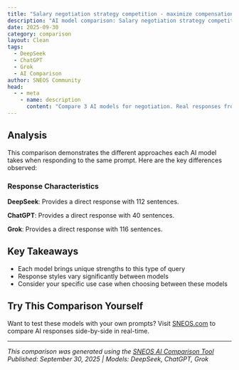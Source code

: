 ```yaml
---
title: "Salary negotiation strategy competition - maximize compensation"
description: "AI model comparison: Salary negotiation strategy competition - maximize compensation..."
date: 2025-09-30
category: comparison
layout: Clean
tags:
  - DeepSeek
  - ChatGPT
  - Grok
  - AI Comparison
author: SNEOS Community
head:
  - - meta
    - name: description
      content: "Compare 3 AI models for negotiation. Real responses from DeepSeek, ChatGPT, Grok with detailed analysis."
---
```


<ChatComparison
  title="Salary negotiation strategy competition - maximize compensation"
  prompt="Salary negotiation strategy competition - maximize compensation"
  :responses='{
    "DeepSeek": "Of course. This is a fantastic way to frame it. Let\u0027s treat this as a high-stakes competition where you are the strategist, the company is your opponent, and the compensation package is the prize.\n\nHere is your comprehensive playbook to win the \u0022Salary Negotiation Strategy Competition.\u0022\n\n### **Phase 1: Pre-Game Scouting \u0026 Intel (Before the Interview)**\n\nYou cannot win a negotiation you aren\u0027t prepared for. This phase is about gathering intelligence and setting your baseline.\n\n**1. Know Your Market Value (The \u0022Objective Data\u0022 Weapon):**\n*   **Research Platforms:** Use Glassdoor, Levels.fyi, LinkedIn Salary, and Payscale. For tech, Levels.fyi is king. For other industries, Blind can offer raw, anonymous data.\n*   **Network for Insider Info:** Talk to current and former employees in similar roles. Ask: \u0022What is the realistic total compensation range for a Level X [Your Role] on your team?\u0022\n*   **Calculate Your \u0022Walk-Away\u0022 Number:** Determine the absolute minimum acceptable offer. This is your BATNA (Best Alternative to a Negotiated Agreement). Knowing this gives you immense power.\n\n**2. Decode the Company\u0027s Playbook:**\n*   **Compensation Philosophy:** Are they a base-salary-heavy company? Do they rely on high equity or bonuses? Startups offer more equity; established firms offer higher base.\n*   **Financial Health:** A pre-IPO startup might be tight on cash but generous with stock. A public company has more rigid salary bands but liquid RSUs.\n*   **The \u0022Leveling\u0022 System:** Understand what level you\u0027re being hired for (e.g., Software Engineer II vs. Senior). Compensation is almost always tied to level. Your goal is to be hired at the highest possible level.\n\n**3. Define Your \u0022Total Compensation\u0022 Prize:**\nThe prize isn\u0027t just salary. It\u0027s the entire package.\n*   **Base Salary:** The foundation.\n*   **Short-Term Incentive (Bonus):** Target % and metrics.\n*   **Equity (Stock Options/RSUs):** Grant value, vesting schedule, and potential value.\n*   **Signing Bonus:** A powerful, one-time lever.\n*   **Benefits:** 401(k) match, PTO, health insurance premiums.\n*   **Miscellaneous:** Relocation, education budget, future remote work flexibility.\n\n---\n\n### **Phase 2: The Main Event - The Offer \u0026 Counter-Offer**\n\nThis is the head-to-head match. Your goal is to create a collaborative, not combative, atmosphere.\n\n**The Golden Rule: NEVER State a Number First.**\nIf forced, use a \u0022Range and Anchor\u0022 technique.\n*   **Wrong:** \u0022I\u0027m looking for $120,000.\u0022 (They might have been prepared to offer $130,000).\n*   **Right:** \u0022Based on my research and the scope of this role, which involves [mention 1-2 key high-level responsibilities], I\u0027m seeing a total compensation range of **$130,000 to $150,000** for similar positions at companies of this caliber.\u0022\n    *   You\u0027ve anchored high.\n    *   You\u0027ve tied it to the role\u0027s value.\n    *   You\u0027ve used \u0022total compensation,\u0022 giving you flexibility.\n\n**The \u0022Offer Received\u0022 Playbook:**\n\n1.  **Express Enthusiasm \u0026 Gratitude:** \u0022Thank you so much for the offer! I am genuinely excited about the opportunity to join [Company] and contribute to [specific project/team].\u0022\n2.  **Ask for the Full Details in Writing:** \u0022Could you please send over the complete details of the offer, including the breakdown of base salary, bonus structure, equity, and benefits? I\u0027d like to review it thoroughly.\u0022\n3.  **Buy Time (The Strategic Pause):** \u0022This is a big decision. Would it be possible for me to get back to you by [specific date, e.g., end of the week]?\u0022 This is standard and expected.\n\n**The \u0022Counter-Offer\u0022 Playbook (The Art of the \u0022Yes, And...\u0022):**\n\nYour response should be a professional, well-reasoned email.\n\n*   **Opener:** Reiterate your excitement. \u0022As I mentioned, I am very excited about this role and confident I can deliver exceptional value, particularly in [Area 1] and [Area 2].\u0022\n*   **The Justification:** Present your case logically.\n    *   \u0022Based on my research on [Platforms used] for a [Your Level] role in [Your Location] with my [X years of experience and Y unique skill], the market rate is closer to **[Your Target Number - 5-10% higher than their offer]**.\u0022\n    *   \u0022I bring a unique combination of [Skill A] and [Skill B], which I understand is critical for the [Specific Project] you have upcoming.\u0022\n*   **The Ask (Be Specific \u0026 Ambitious):**\n    *   \u0022Given this, would you be open to adjusting the base salary to **[Your Target Number]**?\u0022\n    *   \u0022I was also hoping we could discuss the equity component. Given the long-term value I plan to bring, would it be possible to increase the RSU grant to **[Your Target Equity]**?\u0022\n    *   \u0022Additionally, a one-time signing bonus of **[Reasonable Amount]** would help offset the bonus I\u0027m leaving at my current role and make this decision an easy yes.\u0022\n*   **The Closer:** End with collaboration and enthusiasm. \u0022I believe this adjusted package would truly reflect the value I can bring to the team and allow me to focus fully on making an immediate impact. I am eager to find a structure that works for everyone.\u0022\n\n---\n\n### **Phase 3: Advanced Game Theory \u0026 Tactics**\n\n**1. Create Leverage (Real or Perceived):**\n*   **The Best Leverage: Another Offer.** Nothing increases your value like a competing offer. It transforms the conversation from \u0022Can we afford you?\u0022 to \u0022How do we win you?\u0022\n*   **The \u0022I\u0027m In High Demand\u0022 Vibe:** Even without another offer, you can say, \u0022I\u0027m in the final stages with another company, but this role is my top choice.\u0022 Use sparingly and truthfully.\n\n**2. Handle the \u0022What\u0027s Your Current Salary?\u0022 Question:**\nThis is a trap to lowball you. Deflect gracefully.\n*   \u0022My current focus is on ensuring this role is a strong match, and I\u0027m confident that [Company Name] will make a competitive offer based on the market rate and the responsibilities we\u0027ve discussed.\u0022\n*   \u0022I\u0027m not comfortable sharing that, as it\u0027s not reflective of the value I will bring to this new role.\u0022\n\n**3. The \u0022Final, Best, and Final\u0022 Offer:**\nIf they say they can\u0027t move, test every lever.\n*   \u0022I understand the constraints on base salary. If we can\u0027t move on that, could we address it with a higher signing bonus or an accelerated equity vesting schedule?\u0022\n*   \u0022Could we revisit this conversation in 6 months based on performance?\u0022\n\n**4. Know When to Walk Away:**\nIf the offer is below your walk-away number and they refuse to budge, you must be prepared to decline. Staying in a game you can\u0027t win devalues you. A polite decline maintains your professional reputation and keeps the door open for the future.\n\n---\n\n### **The Winner\u0027s Podium: Maximizing Your Compensation**\n\n| Tactic | Why It Works | Example |\n| :--- | :--- | :--- |\n| **Anchor High** | Sets the starting point of the negotiation in your favor. | \u0022The market range I\u0027m seeing is $130k-$150k.\u0022 |\n| **Use Total Comp** | Gives you multiple levers to pull beyond just base salary. | Negotiate base, bonus, equity, and signing bonus separately. |\n| **Have Competing Offers** | Introduces scarcity and competition, the ultimate leverage. | \u0022I have another offer at $145k, but I\u0027d prefer to join your team.\u0022 |\n| **Justify with Value** | Frames your ask as a return on investment, not a personal demand. | \u0022My expertise in X will directly improve the Y metric, justifying this increase.\u0022 |\n| **Be the \u0022Easy Yes\u0022** | Professionalism and enthusiasm make them *want* to get to \u0022yes\u0022 with you. | \u0022I\u0027m very excited about this role and confident we can find a package that works.\u0022 |\n\n**Final Word:** The champion in this competition is not the one who is the most aggressive, but the one who is the most **prepared, professional, and strategic.** You are not begging for more money; you are demonstrating the market value of the exceptional asset they are trying to acquire\u2014**you.**\n\nGood luck. Go win your prize.",
    "ChatGPT": "Certainly! Here\u2019s a comprehensive salary negotiation strategy focused on maximizing compensation, especially useful in competitive settings:\n\n### 1. **Preparation: Know Your Worth**\n- **Market Research:** Gather data on typical salary ranges for the position, industry, and geographic location using sites like Glassdoor, Payscale, LinkedIn Salary.\n- **Benchmarking:** Identify what competitors or similar companies pay.\n- **Internal Value:** Assess your unique skills, experience, certifications, and accomplishments that justify a higher salary.\n\n### 2. **Understand the Employer\u2019s Constraints and Motivations**\n- **Company Budget:** Get an idea of the company\u0027s salary bands and financial health.\n- **Competition:** Recognize if they are competing for talent aggressively.\n- **Role Impact:** Emphasize how your work will impact their bottom line, efficiency, or growth.\n\n### 3. **Timing Your Negotiation**\n- **Before Offer:** If asked about salary expectations early, give a salary range based on research, not a fixed figure.\n- **After Offer:** When you have an offer, express enthusiasm first; then discuss compensation.\n- **At Key Milestones:** You can negotiate again at performance reviews or after major achievements.\n\n### 4. **Leverage Multiple Offers**\n- Use competing offers to increase your bargaining power, but be professional and truthful.\n- Avoid ultimatums unless you are willing to walk away.\n\n### 5. **Comprehensive Compensation Consideration**\n- Look beyond base salary: negotiate bonuses, stock options/equity, signing bonuses, PTO, benefits, remote work flexibility, professional development budgets.\n- Quantify the total compensation package value.\n\n### 6. **Effective Communication Tactics**\n- **Confidence:** Present your case confidently without arrogance.\n- **Collaborative Language:** Use phrases like \u201Cbased on my research\u2026,\u201D \u201Cconsidering the value I bring\u2026,\u201D instead of demands.\n- **Silence:** After stating your desired figure or terms, pause to let the employer respond.\n\n### 7. **Use Anchoring Strategically**\n- Start negotiations with a higher number within a reasonable range to set the anchor.\n- This sets the tone for negotiation and increases the chances of a better final offer.\n\n### 8. **Focus on Mutual Benefit**\n- Show how investing in you benefits the company.\n- Frame negotiation as a problem-solving discussion, not a confrontation.\n\n### 9. **Be Ready to Walk Away**\n- Know your minimum acceptable salary.\n- Be prepared to decline if the offer doesn\u2019t meet your threshold or value proposition.\n\n### 10. **Get Everything in Writing**\n- Once agreed, ensure all compensation details are included in the official offer letter or contract.\n  \n---\n\n### Sample Dialogue Example\n\u003E **Candidate:** \u201CBased on my research and the specialized skills I bring, I was expecting a salary in the range of $X to $Y. I\u2019m excited about the opportunity to contribute, and I want to ensure the compensation reflects the value I will deliver.\u201D\n\u003E\n\u003E (Pause and listen)\n\u003E\n\u003E **Employer:** \u201CWe can do $Z, but that\u2019s our top offer.\u201D\n\u003E\n\u003E **Candidate:** \u201CI appreciate that. Considering the overall package, is there flexibility on the signing bonus or performance bonus structure?\u201D\n\n---\n\nIf you want, I can help you draft personalized negotiation scripts or analyze an offer you have received!",
    "Grok": "A salary negotiation strategy competition is an excellent opportunity to hone your negotiation skills and maximize compensation. Whether this is a simulated exercise or a real-world scenario, the goal is to secure the highest possible compensation while maintaining a professional and collaborative tone. Below, I outline a strategic approach to maximize compensation in a salary negotiation, broken into actionable steps with reasoning and tips tailored for a competitive context.\n\n---\n\n### **1. Preparation: Research and Benchmarking**\nSuccess in salary negotiation starts long before the conversation. Thorough preparation builds confidence and equips you with data to justify your ask.\n\n- **Research Market Rates:** Use platforms like Glassdoor, PayScale, or LinkedIn Salary to determine the typical compensation for the role, factoring in industry, location, company size, and years of experience. If this is a competition with a fictional role, ensure you understand the provided context or industry standards.\n  - **Tip:** Aim for the top 10-25% of the salary range for your experience level to position yourself ambitiously but realistically.\n- **Understand Total Compensation:** Compensation isn\u2019t just base salary. Consider bonuses, equity, benefits (healthcare, retirement plans), paid time off, signing bonuses, and other perks.\n  - **Tip:** In a competition, highlight your awareness of total compensation to demonstrate a holistic understanding of value.\n- **Know Your Worth:** Assess your skills, achievements, and unique value propositions (e.g., certifications, rare expertise, or proven results). Quantify past contributions (e.g., \u201CI increased revenue by 20% in my previous role\u201D).\n  - **Tip:** Prepare a concise list of 3-5 key accomplishments to use as leverage in the negotiation.\n- **Set Your Target and Walkaway Point:** Determine your ideal salary (stretch goal), your target (realistic goal), and your minimum acceptable offer (walkaway point). This anchors your negotiation strategy.\n  - **Tip:** In a competition, showing that you have a clear range demonstrates strategic thinking, but don\u2019t reveal your walkaway point to the other party.\n\n**Competition Edge:** If this is a judged competition, emphasize how your research is data-driven (cite sources or methodologies) to impress evaluators with your diligence.\n\n---\n\n### **2. Build Rapport and Frame the Conversation**\nSalary negotiations aren\u2019t just about numbers; they\u2019re about people. Establishing a positive tone and demonstrating mutual interest sets the stage for a favorable outcome.\n\n- **Start with Enthusiasm:** Express genuine excitement about the role or opportunity. This shows you\u2019re invested and not just focused on money.\n  - **Example:** \u201CI\u2019m thrilled about the opportunity to contribute to [company/team] and bring my expertise in [skill/area]. I\u2019d like to discuss how we can align on a compensation package that reflects the value I can deliver.\u201D\n- **Position Yourself as a Partner:** Frame the negotiation as a collaborative discussion rather than a confrontation. Use \u201Cwe\u201D language to build trust.\n  - **Tip:** Avoid ultimatums or overly aggressive tactics, as they can alienate the other party (or judges in a competition setting).\n- **Anchor High but Justifiable:** When asked for your salary expectations or when making the first offer, start with a number slightly above your target, backed by research and your value.\n  - **Example:** \u201CBased on market research for similar roles in this industry and my experience driving [specific results], I believe a base salary in the range of [$X to $Y] is appropriate. I\u2019m open to discussing how this fits with the overall compensation package.\u201D\n\n**Competition Edge:** Demonstrate emotional intelligence by reading the room (or the scenario). If the \u201Cemployer\u201D pushes back, stay calm and pivot to discussing value rather than arguing over numbers.\n\n---\n\n### **3. Focus on Value, Not Need**\nEmployers (or competition judges) care about what you bring to the table, not your personal financial needs. Center the conversation on your contributions.\n\n- **Highlight Unique Value:** Tie your skills and past results to the role\u2019s requirements or the company\u2019s goals. Quantify impact wherever possible.\n  - **Example:** \u201CIn my previous position, I implemented a process that saved the company $50,000 annually. I\u2019m confident I can bring similar cost-saving strategies to this role.\u201D\n- **Address Concerns:** If the employer counters with a lower offer or cites budget constraints, acknowledge their perspective and redirect to your value.\n  - **Example:** \u201CI understand budget considerations, and I\u2019m flexible in how we structure the package. Given my track record of [achievement], I believe we can find a number that reflects the impact I\u2019ll make.\u201D\n\n**Competition Edge:** Stand out by proactively addressing potential objections (e.g., budget limits) with creative solutions like performance bonuses or deferred compensation.\n\n---\n\n### **4. Negotiate the Full Package**\nMaximizing compensation means looking beyond base salary. Explore all elements of the offer to extract additional value.\n\n- **Ask About Non-Salary Benefits:** If the base salary can\u2019t be increased, negotiate for other perks such as:\n  - Signing bonus or relocation assistance\n  - Performance-based bonuses or commissions\n  - Equity or stock options (if applicable)\n  - Additional vacation time or flexible work arrangements\n  - Professional development budget (e.g., conference fees, certifications)\n  - **Example:** \u201CIf there\u2019s limited flexibility on base salary, could we explore a signing bonus or additional PTO to round out the package?\u201D\n- **Prioritize Based on Your Needs:** Decide which benefits matter most to you (e.g., long-term growth via equity or immediate cash via bonus) and push for those.\n- **Get Creative:** Propose ideas like a six-month salary review with a potential raise tied to performance metrics.\n  - **Tip:** This shows confidence in your ability to deliver results and flexibility in negotiation.\n\n**Competition Edge:** Highlight your strategic approach by explicitly walking through trade-offs (e.g., \u201CI\u2019d be willing to start at a lower base if we can agree on a performance bonus structure\u201D). This shows sophistication in your thinking.\n\n---\n\n### **5. Handle Pushback and Counteroffers**\nNegotiations often involve back-and-forth. How you respond to pushback can make or break your outcome.\n\n- **Stay Calm and Curious:** If the employer offers a lower number, don\u2019t immediately reject it. Ask questions to understand their reasoning.\n  - **Example:** \u201CCan you help me understand how this figure was determined? I want to ensure we\u2019re aligned on the value I\u2019ll bring.\u201D\n- **Counter with Rationale:** Respond with a slightly lower number than your initial ask, but still above your target if possible. Reinforce your value.\n  - **Example:** \u201CI appreciate the offer of [$X]. Given my research and the impact I\u2019ve delivered in similar roles, I\u2019d be comfortable at [$Y], though I\u2019m open to discussing the full package.\u201D\n- **Silence is Powerful:** After making a counteroffer, pause and let the other party respond. Avoid over-explaining or filling the silence\u2014this can signal insecurity.\n\n**Competition Edge:** Show that you can handle rejection gracefully. If the \u201Cemployer\u201D is firm, pivot to non-monetary benefits or propose a trial period with a guaranteed raise discussion to demonstrate adaptability.\n\n---\n\n### **6. Close Strong and Confirm Details**\nOnce you\u2019ve reached an agreement, ensure clarity and end on a positive note.\n\n- **Summarize the Agreement:** Restate the final offer, including all components (base salary, bonuses, benefits, etc.), to avoid misunderstandings.\n  - **Example:** \u201CJust to confirm, we\u2019ve agreed on a base salary of [$X], a signing bonus of [$Y], and [Z additional benefits]. Is that correct?\u201D\n- **Express Gratitude:** Thank the other party for their flexibility and reiterate your excitement about the role.\n  - **Tip:** This leaves a positive impression, which is critical in real negotiations and competition settings.\n- **Get It in Writing:** In a real-world scenario, request a formal offer letter. In a competition, note that you\u2019d follow up to ensure documentation.\n\n**Competition Edge:** Closing with professionalism can earn extra points with judges. Mentioning the importance of a written agreement shows attention to detail.\n\n---\n\n### **Additional Tips for a Competition Setting**\nIf this is a structured salary negotiation competition (e.g., at a university, conference, or training program), keep these points in mind to stand out:\n- **Understand the Scoring Criteria:** If provided, tailor your approach to emphasize what the judges value (e.g., creativity, persuasiveness, professionalism).\n- **Balance Aggressiveness and Likability:** Pushing too hard might maximize short-term compensation but could cost you points for relationship-building.\n- **Show Strategic Thinking:** Verbalize your thought process (e.g., \u201CI\u2019m anchoring my ask at [$X] because market data suggests this is the top quartile for the role\u201D) to demonstrate intentionality.\n- **Adapt to the Scenario:** If the competition includes curveballs (e.g., budget cuts or competing offers), remain flexible and pivot your strategy while maintaining confidence.\n\n---\n\n### **Sample Script for a Negotiation**\n**You:** \u201CThank you for this opportunity. I\u2019m really excited about the role and contributing to [company/team goals]. Based on market research for [role] in [industry/location] and my experience delivering [specific achievement], I believe a base salary in the range of [$X to $Y] reflects the value I can bring. I\u2019m open to discussing how this fits into the overall compensation structure.\u201D\n\n**Employer (Pushback):** \u201CThat\u2019s above our budget. We were thinking closer to [$Z].\u201D\n\n**You:** \u201CI appreciate the offer of [$Z] and understand budget considerations. Could you help me understand how this figure was determined? Given my track record of [achievement], I\u2019m confident I can deliver significant value. If there\u2019s limited flexibility on base salary, could we explore other components like a signing bonus or performance incentives to bridge the gap?\u201D\n\n(Adjust based on their response, maintaining a collaborative tone.)\n\n---\n\nBy following this structured strategy\u2014preparing thoroughly, framing the conversation around value, negotiating the full"
  }'
  published-date="12:36"
/>

## Analysis

This comparison demonstrates the different approaches each AI model takes when responding to the same prompt. Here are the key differences observed:

### Response Characteristics

**DeepSeek**: Provides a direct response with 112 sentences. 

**ChatGPT**: Provides a direct response with 40 sentences. 

**Grok**: Provides a direct response with 116 sentences. 

## Key Takeaways

- Each model brings unique strengths to this type of query
- Response styles vary significantly between models
- Consider your specific use case when choosing between these models

## Try This Comparison Yourself

Want to test these models with your own prompts? Visit [SNEOS.com](https://sneos.com) to compare AI responses side-by-side in real-time.

---

*This comparison was generated using the [SNEOS AI Comparison Tool](https://sneos.com)*
*Published: September 30, 2025 | Models: DeepSeek, ChatGPT, Grok*
